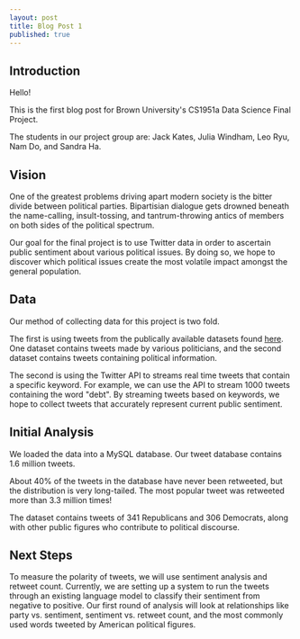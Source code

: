 ```yaml
---
layout: post
title: Blog Post 1
published: true
---
```

## Introduction ##


Hello! 

This is the first blog post for Brown University's CS1951a Data Science Final Project.

The students in our project group are:
Jack Kates, Julia Windham, Leo Ryu, Nam Do, and Sandra Ha. 

## Vision ##

One of the greatest problems driving apart modern society is the bitter divide between political parties. Bipartisian dialogue gets drowned beneath the name-calling, insult-tossing, and tantrum-throwing antics of members on both sides of the political spectrum. 

Our goal for the final project is to use Twitter data in order to ascertain public sentiment about various political issues. By doing so, we hope to discover which political issues create the most volatile impact amongst the general population. 

## Data ##
Our method of collecting data for this project is two fold. 

The first is using tweets from the publically available datasets found [here](https://data.world/bkey/politician-tweets). One dataset contains tweets made by various politicians, and the second dataset contains tweets containing political information.

The second is using the Twitter API to streams real time tweets that contain a specific keyword. For example, we can use the API to stream 1000 tweets containing the word "debt". By streaming tweets based on keywords, we hope to collect tweets that accurately represent current public sentiment. 

## Initial Analysis ##

We loaded the data into a MySQL database. Our tweet database contains 1.6 million tweets. 

About 40% of the tweets in the database have never been retweeted, but the distribution is very long-tailed. The most popular tweet was retweeted more than 3.3 million times!

The dataset contains tweets of 341 Republicans and 306 Democrats, along with other public figures who contribute to political discourse.

## Next Steps ##

To measure the polarity of tweets, we will use sentiment analysis and retweet count. Currently, we are setting up a system to run the tweets through an existing language model to classify their sentiment from negative to positive. Our first round of analysis will look at relationships like party vs. sentiment, sentiment vs. retweet count, and the most commonly used words tweeted by American political figures. 
